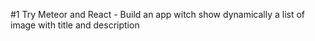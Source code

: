 #1 Try Meteor and React -
Build an app witch show dynamically a list of image with title and description
